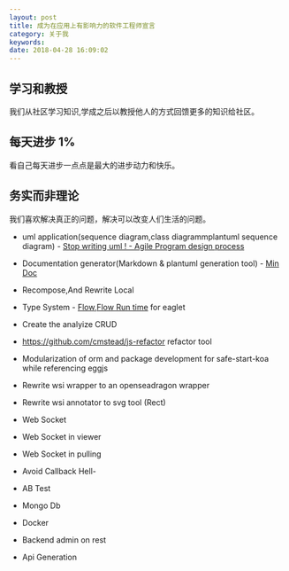 ```yaml
---
layout: post
title: 成为在应用上有影响力的软件工程师宣言
category: 关于我
keywords:
date: 2018-04-28 16:09:02
---
```


## 学习和教授

我们从社区学习知识,学成之后以教授他人的方式回馈更多的知识给社区。

## 每天进步 1%

看自己每天进步一点点是最大的进步动力和快乐。

## 务实而非理论

我们喜欢解决真正的问题，解决可以改变人们生活的问题。

* uml application(sequence diagram,class diagrammplantuml sequence diagram) -
  [Stop writing uml ! - Agile Program design process](http://jeff-chung.com/2018/04/13/general-agile-design-process.html)

* Documentation generator(Markdown & plantuml generation tool) - [Min Doc](https://github.com/chungchi300/min-doc)
* Recompose,And Rewrite Local
* Type System - [Flow](https://github.com/facebook/flow/),[Flow Run time](https://github.com/codemix/flow-runtime) for eaglet
* Create the analyize CRUD
* https://github.com/cmstead/js-refactor refactor tool
* Modularization of orm and package development for safe-start-koa while referencing eggjs

* Rewrite wsi wrapper to an openseadragon wrapper
* Rewrite wsi annotator to svg tool (Rect)
* Web Socket
* Web Socket in viewer
* Web Socket in pulling
* Avoid Callback Hell-
* AB Test
* Mongo Db
* Docker
* Backend admin on rest
* Api Generation
